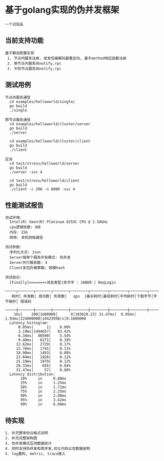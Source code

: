 基于golang实现的伪并发框架
====
    一个试验品

当前支持功能
----
    基于静态配置实现
     1. 节点内服务注册, 收发包编解码器重定向, 基于method响应函数注册
     2. 单节点内服务间notify,rpc
     3. 不同节点服务间notify,rpc
测试用例
----
    节点内服务通信
      cd examples/helloworld/single/
      go build
      ./single
    
    跨节点服务通信
      cd examples/helloworld/cluster/server
      go build
      ./server
      
      cd examples/helloworld/cluster/client
      go build
      ./client
    
    压测
      cd test/stress/helloworld/server
      go build
      ./server -svc 4
      
      cd test/stress/helloworld/client
      go build
      ./client -c 200 -n 8000 -svc 4

性能测试报告
----
    测试环境:
      Intel(R) Xeon(R) Platinum 8255C CPU @ 2.50GHz
      cpu逻辑核数: 8核 
      内存: 15G
      网络: 本机网络通信
    
    测试参数:
      序列化方式: Json
      Server端单个服务并发模式: 伪并发
      Server并行服务数: 4
      Client发包负载策略: 取模hash
    
    测试结论:
      [Finally]=======>消息类型|命令字 : SABER | ReqLogin
      ─────┬───────┬───────┬───────┬────────┬────────┬────────┬────────┬────────┬────────┬────────
       耗时│ 并发数│ 成功数│ 失败数│   qps  │最长耗时│最短耗时│平均耗时│下载字节│字节每秒│ 错误码
      ─────┼───────┼───────┼───────┼────────┼────────┼────────┼────────┼────────┼────────┼────────
        16s│    200│1600000│      0│103028.23│ 31.47ms│  0.05ms│  1.93ms│22400000B|1442395B/s│0:1600000
      Latency histogram:
          0.05ms|      1|    0.00%
          3.19ms|1494657|   93.42%
          6.34ms|  88590|    5.54%
          9.48ms|   6171|    0.39%
         12.62ms|   2729|    0.17%
         15.76ms|   1741|    0.11%
         18.90ms|   1493|    0.09%
         22.04ms|   1926|    0.12%
         25.19ms|   1979|    0.12%
         28.33ms|    656|    0.04%
         31.47ms|     57|    0.00%
      Latency distribution:
           10%     in     0.88ms
           25%     in     1.25ms
           50%     in     1.71ms
           75%     in     2.25ms
           90%     in     2.88ms
           95%     in     3.42ms
           99%     in     6.60ms

待实现
----
    1. 补充整体协议格式说明
    2. 补充完整架构图
    3. 伪并发模式压测数据统计
    4. 同时支持伪并发和真并发,优化代码以及数据结构
    5. log重构, metric, trace接入